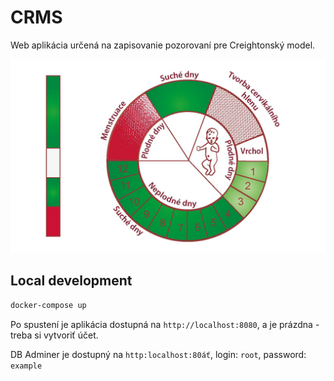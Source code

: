 # CRMS

Web aplikácia určená na zapisovanie pozorovaní pre Creightonský model.

 ![CRMS](crms/static/crms.jpg)

## Local development

```bash
docker-compose up
```

Po spustení je aplikácia dostupná na `http://localhost:8080`, a je prázdna - treba si vytvoriť účet.

DB Adminer je dostupný na `http:localhost:80áť`, login: `root`, password: `example`

